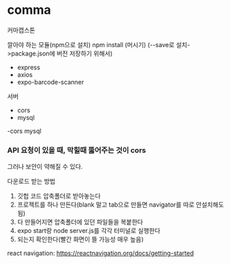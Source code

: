 # comma
커마캡스톤


깔아야 하는 모듈(npm으로 설치)
npm install (머시기)
(--save로 설치->package.json에 버전 저장하기 위해서)
- express
- axios
- expo-barcode-scanner

서버
- cors
- mysql

-cors mysql 
### API 요청이 있을 때, 막힐때 뚫어주는 것이 cors
그러나 보안이 약해질 수 있다.

다운로드 받는 방법
1. 깃헙 코드 압축폴더로 받아놓는다
2. 프로젝트를 하나 만든다(blank 말고 tab으로 만들면 navigator를 따로 안설치해도됨)
3. 다 만들어지면 압축폴더에 있던 파일들을 복붙한다
4. expo start랑 node server.js를 각각 터미널로 실행한다
5. 되는지 확인한다(빨간 화면이 뜰 가능성 매우 높음)

react navigation: https://reactnavigation.org/docs/getting-started
